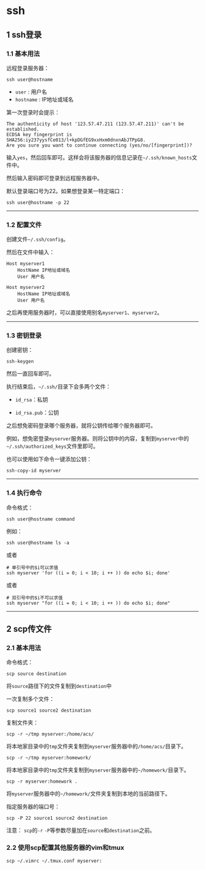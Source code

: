 # ssh


## 1 ssh登录

### 1.1 基本用法

远程登录服务器：

```shell
ssh user@hostname
```

- `user` : 用户名
- `hostname` : IP地址或域名

第一次登录时会提示：

```shell
The authenticity of host '123.57.47.211 (123.57.47.211)' can't be established.
ECDSA key fingerprint is SHA256:iy237yysfCe013/l+kpDGfEG9xxHxm0dnxnAbJTPpG8.
Are you sure you want to continue connecting (yes/no/[fingerprint])?
```

输入`yes`，然后回车即可。这样会将该服务器的信息记录在`~/.ssh/known_hosts`文件中。

然后输入密码即可登录到远程服务器中。

默认登录端口号为22。如果想登录某一特定端口：

```shell
ssh user@hostname -p 22
```

---

### 1.2 配置文件

创建文件`~/.ssh/config`。

然后在文件中输入：

```shell
Host myserver1
    HostName IP地址或域名
    User 用户名

Host myserver2
    HostName IP地址或域名
    User 用户名
```

之后再使用服务器时，可以直接使用别名`myserver1`、`myserver2`。

---

### 1.3 密钥登录

创建密钥：

```shell
ssh-keygen
```

然后一直回车即可。

执行结束后，`~/.ssh/`目录下会多两个文件：

- `id_rsa`：私钥

- `id_rsa.pub`：公钥

之后想免密码登录哪个服务器，就将公钥传给哪个服务器即可。

例如，想免密登录`myserver`服务器。则将公钥中的内容，复制到`myserver`中的`~/.ssh/authorized_keys`文件里即可。

也可以使用如下命令一键添加公钥：

```shell
ssh-copy-id myserver
```

---

### 1.4 执行命令

命令格式：
```shell
ssh user@hostname command
```
例如：
```shell
ssh user@hostname ls -a
```
或者
```shell
# 单引号中的$i可以求值
ssh myserver 'for ((i = 0; i < 10; i ++ )) do echo $i; done'
```
或者
```shell
# 双引号中的$i不可以求值
ssh myserver "for ((i = 0; i < 10; i ++ )) do echo $i; done"
```

---

## 2 scp传文件

### 2.1 基本用法

命令格式：
```shell
scp source destination
```
将`source`路径下的文件复制到`destination`中

一次复制多个文件：
```shell
scp source1 source2 destination
```
复制文件夹：
```shell
scp -r ~/tmp myserver:/home/acs/
```
将本地家目录中的`tmp`文件夹复制到`myserver`服务器中的`/home/acs/`目录下。
```shell
scp -r ~/tmp myserver:homework/
```
将本地家目录中的`tmp`文件夹复制到`myserver`服务器中的`~/homework/`目录下。
```shell
scp -r myserver:homework .
```
将`myserver`服务器中的`~/homework/`文件夹复制到本地的当前路径下。

指定服务器的端口号：
```shell
scp -P 22 source1 source2 destination
```
注意： `scp`的`-r` `-P`等参数尽量加在`source`和`destination`之前。

### 2.2 使用**scp**配置其他服务器的**vim**和**tmux**
```shell
scp ~/.vimrc ~/.tmux.conf myserver:
```